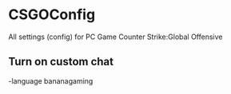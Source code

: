 # CSGOConfig
All settings (config) for PC Game Counter Strike:Global Offensive

##  Turn on custom chat
-language bananagaming
